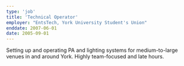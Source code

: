 ```yaml
---
type: 'job'
title: 'Technical Operator'
employer: "EntsTech, York University Student's Union"
enddate: 2007-06-01 
date: 2005-09-01
---
```

Setting up and operating PA and lighting systems for medium-to-large venues in and around York. Highly team-focused and
late hours.
